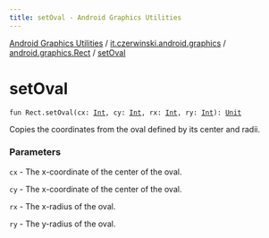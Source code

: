 ```yaml
---
title: setOval - Android Graphics Utilities
---
```


[Android Graphics Utilities](../../index.html) / [it.czerwinski.android.graphics](../index.html) / [android.graphics.Rect](index.html) / [setOval](./set-oval.html)

# setOval

`fun Rect.setOval(cx: `[`Int`](https://kotlinlang.org/api/latest/jvm/stdlib/kotlin/-int/index.html)`, cy: `[`Int`](https://kotlinlang.org/api/latest/jvm/stdlib/kotlin/-int/index.html)`, rx: `[`Int`](https://kotlinlang.org/api/latest/jvm/stdlib/kotlin/-int/index.html)`, ry: `[`Int`](https://kotlinlang.org/api/latest/jvm/stdlib/kotlin/-int/index.html)`): `[`Unit`](https://kotlinlang.org/api/latest/jvm/stdlib/kotlin/-unit/index.html)

Copies the coordinates from the oval defined by its center and radii.

### Parameters

`cx` - The x-coordinate of the center of the oval.

`cy` - The x-coordinate of the center of the oval.

`rx` - The x-radius of the oval.

`ry` - The y-radius of the oval.